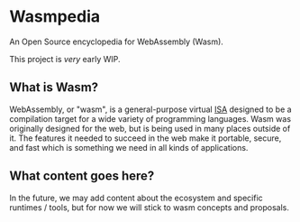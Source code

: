 [Module]: ./module/index.md
[Imports]: ./module/import.md
[Exports]: ./module/export.md
[data]: ./module/data.md
[functions]: ./module/function.md

[ISA]: https://en.wikipedia.org/wiki/Instruction_set_architecture

# Wasmpedia
An Open Source encyclopedia for WebAssembly (Wasm).

This project is *very* early WIP.

## What is Wasm?
WebAssembly, or "wasm", is a general-purpose virtual [ISA] designed to be a compilation target for a wide variety of programming languages. Wasm was originally designed for the web, but is being used in many places outside of it. The features it needed to succeed in the web make it portable, secure, and fast which is something we need in all kinds of applications. 

## What content goes here?

In the future, we may add content about the ecosystem and specific runtimes / tools, but for now we will stick to wasm concepts and proposals.
